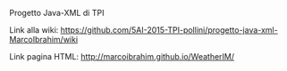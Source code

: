 Progetto Java-XML di TPI

Link alla wiki:
https://github.com/5AI-2015-TPI-pollini/progetto-java-xml-MarcoIbrahim/wiki

Link pagina HTML:
http://marcoibrahim.github.io/WeatherIM/
